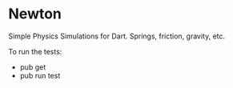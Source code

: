 # Newton

Simple Physics Simulations for Dart. Springs, friction, gravity, etc.

To run the tests:

- pub get
- pub run test
